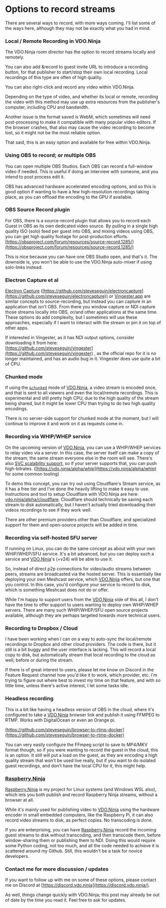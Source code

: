# Options to record streams

There are several ways to record, with more ways coming. I'll list some of the ways here, although they may not be exactly what you had in mind.

### Local / Remote Recording in VDO.Ninja

The VDO.Ninja room director has the option to record streams locally and remotely.

You can also add \&record to guest invite URL to introduce a recording button, for that publisher to start/stop their own local recording. Local recordings of this type are often of high quality.

You can also right-click and record any video within VDO.Ninja.

Depending on the type of video, and whether its local or remote, recording the video with this method may use up extra resources from the publisher's computer, including CPU and bandwidth.

Another issue is the format saved is WebM, which sometimes will need post-processing to make it compatible with many popular video editors. If the browser crashes, that also may cause the video recording to become lost, so it might not be the most reliable option.

That said, this is an easy option and available for free within VDO.Ninja.

### Using OBS to record; or multiple OBS

You can open multiple OBS Studios. Each OBS can record a full-window video if needed. This is useful if doing an interview with someone, and you intend to post process edit it.

OBS has advanced hardware accelerated encoding options, and so this is good option if wanting to have a few high-resolution recordings taking place, as you can offload the encoding to the GPU if available.

### OBS Source Record plugin

For OBS, there is a source-record plugin that allows you to record each Guest in OBS as its own dedicated video source. By pulling in a single high quality ISO (solo) feed per guest into OBS, and mixing videos using OBS, you can get high quality footage for post-production efforts. [https://obsproject.com/forum/resources/source-record.1285/](https://obsproject.com/forum/resources/source-record.1285/)

This is nice because you can have one OBS Studio open, and that's it. The downside is, you won't be able to use the VDO.Ninja auto-mixer if using solo-links instead.

### Electron Capture et al

[Electron Capture](../steves-helper-apps/electron-capture.md) ([https://github.com/steveseguin/electroncapture](https://github.com/steveseguin/electroncapture)) or [Vingester.app](https://vingester.app/) are similar concepts to source-recording, but instead you can capture in an application that isn't OBS. From there you window capture or NDI capture those streams locally into OBS, or/and other applications at the same time. These options do add complexity, but I sometimes will use these approaches, especially if I want to interact with the stream or pin it on top of other apps.

If interested in Vingester, as it has NDI output options, consider downloading it from here:\
[https://github.com/steveseguin/vingester](https://github.com/steveseguin/vingester) , as the official repo for it is no longer maintained, and has an audio bug in it. Vingester does use quite a bit of CPU.

### Chunked mode

If using the [`&chunked`](../newly-added-parameters/and-chunked.md) mode of [VDO.Ninja](https://vdo.ninja/), a video stream is encoded once, and that is sent to all viewers and even the local/remote recordings. This is experimental and still pretty high CPU, due to the high quality of the stream being shared, but it might be lower CPU than trying to do two high quality encodings.

There is no server-side support for chunked mode at the moment, but I will continue to improve it and work on it as requests come in.

### Recording via WHIP/WHEP service

On the upcoming version of [VDO.Ninja](https://vdo.ninja/), you can use a WHIP/WHEP services to relay video via a server. In this case, the server itself can make a copy of the stream; the same stream everyone else in the room will see. There's also [SVC scalability support](../advanced-settings/whip-parameters/and-svc.md), so if your server supports that, you can push high-bitrates. ([https://vdo.ninja/alpha/whip](https://vdo.ninja/alpha/whip) for some common tooling)

To demo this concept, you can try out using Cloudflare's Stream service, as it has a free tier and I've done the heavily lifting to make it easy to use. Instructions and tool to setup Cloudflare with VDO.Ninja are here: [vdo.ninja/alpha/cloudflare](https://vdo.ninja/alpha/cloudflare). Cloudflare should technically be saving each stream to disk automatically, but I haven't actually tried downloading their videos recordings to see if they work well.

There are other premium providers other than Cloudflare, and specialized support for them and open-source projects will be added in time.

### Recording via self-hosted SFU server

If running on Linux, you can do the same concept as about with your own WHIP/WHEP/SFU service. It's a bit advanced, but you can deploy such a service and [VDO.Ninja](https://vdo.ninja/)'s (+v24) will be able to use it.

So, instead of direct p2p connections for video/audio streams between peers, streams are broadcasted via the hosted server. This is essentially like deploying your own Meshcast service, which [VDO.Ninja](https://vdo.ninja/) offers, but one that you control. In this case, you'd configure your service to record to disk, which is something Meshcast does not do or offer.

While I'm happy to support users from the [VDO.Ninja](https://vdo.ninja/) side of this all, I don't have the time to offer support to users wanting to deploy own WHIP/WHEP servers. There are many such WHIP/WHEP/SFU open source projects available, although they are perhaps targeted towards more technical users.

### Recording to Dropbox / Cloud

I have been working when I can on a way to auto-sync the local/remote recordings to Dropbox and other cloud providers. The code is there, but it still is a bit buggy and the user interface is lacking. This will record a local copy to disk, but automatically stream that local recording to the cloud as well; before or during the stream.

If there is of great interest to users, please let me know on Discord in the Feature Request channel how you'd like it to work, which provider, etc. I'm trying to figure out where best to invest my time on that feature, and with so little time, unless there's active interest, I let some tasks idle.

### Headless recording

This is a bit like having a headless version of OBS in the cloud, where it's configured to take a [VDO.Ninja](https://vdo.ninja/) browser link and publish it using FFMPEG to RTMP. Works with DigitalOcean or even an Orange pi.

[https://github.com/steveseguin/browser-to-rtmp-docker](https://github.com/steveseguin/browser-to-rtmp-docker)

You can very easily configure the FFmpeg script to save to MP4/MKV format though, so if you were wanting to record the guest in the cloud, this is an option. It still will put a load on the guest, as they are encoding a high quality stream that won't be used live really, but if you want to do isolated guest recordings, and don't have the local CPU for it, this might help.

### [Raspberry.Ninja](options-to-record-streams.md#raspberry.ninja)

[Raspberry.Ninja](https://raspberry.ninja/) is my project for Linux systems (and Windows WSL also), which lets you both publish and record Raspberry Ninja streams, without a browser at all.

While it's mainly used for publishing video to [VDO.Ninja](https://vdo.ninja/) using the hardware encoder in small embedded computers, like the Raspberry Pi, it can also record video streams to disk, as perfect copies. No transcoding is done.

If you are enterprising, you can have [Raspberry.Ninja](https://raspberry.ninja/) record the incoming guest streams to disk without transcoding, and then transcode them, before window-sharing them or publishing them to NDI. Doing this would require some Python coding, not too much, and all the code needed to achieve it is scattered around my Github. Still, this wouldn't be a task for novice developers.

### Contact me for more discussion / updates

If you want to follow up with me on some of these options, please contact me on Discord at [https://discord.vdo.ninja](https://discord.vdo.ninja/).

As well, things change quickly with VDO.Ninja; this post may already be out of date by the time you read it. Feel free to ask for updates.
